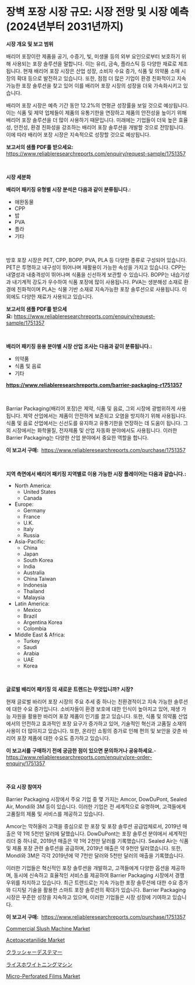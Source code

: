 <p><h1>장벽 포장 시장 규모: 시장 전망 및 시장 예측 (2024년부터 2031년까지)</h1></p><p><strong>시장 개요 및 보고 범위</strong></p>
<p><p>배리어 포장이란 제품을 공기, 수증기, 빛, 미생물 등의 외부 요인으로부터 보호하기 위해 사용되는 포장 솔루션을 말합니다. 이는 유리, 금속, 플라스틱 등 다양한 재료로 제조됩니다. 현재 배리어 포장 시장은 산업 성장, 소비자 수요 증가, 식품 및 의약품 소매 시장의 확대 등으로 발전하고 있습니다. 또한, 점점 더 많은 기업이 환경 친화적이고 지속 가능한 포장 솔루션을 찾고 있어 이를 배리어 포장 시장의 성장을 더욱 가속화시키고 있습니다.</p><p>배리어 포장 시장은 예측 기간 동안 12.2%의 연평균 성장률을 보일 것으로 예상됩니다. 이는 식품 및 제약 업체들이 제품의 유통기한을 연장하고 제품의 안전성을 높이기 위해 배리어 포장 솔루션을 더 많이 사용하기 때문입니다. 미래에는 기업들이 더욱 높은 효율성, 안전성, 환경 친화성을 강조하는 배리어 포장 솔루션을 개발할 것으로 전망됩니다. 이에 따라 배리어 포장 시장은 지속적으로 성장할 것으로 예상됩니다.</p></p>
<p><strong>보고서의 샘플 PDF를 받으세요:</strong> <a href="https://www.reliableresearchreports.com/enquiry/request-sample/1751357">https://www.reliableresearchreports.com/enquiry/request-sample/1751357</a></p>
<p>&nbsp;</p>
<p><strong>시장 세분화</strong></p>
<p><strong>배리어 패키징 유형별 시장 분석은 다음과 같이 분류됩니다.:</strong></p>
<p><ul><li>애완동물</li><li>CPP</li><li>밥</li><li>PVA</li><li>플라</li><li>기타</li></ul></p>
<p>&nbsp;</p>
<p><p>방호 포장 시장은 PET, CPP, BOPP, PVA, PLA 등 다양한 종류로 구성되어 있습니다. PET은 투명하고 내구성이 뛰어나며 재활용이 가능한 속성을 가지고 있습니다. CPP는 내열성과 내충격성이 뛰어나며 식품을 신선하게 보관할 수 있습니다. BOPP는 내습기성과 내기계적 강도가 우수하여 식품 포장에 많이 사용됩니다. PVA는 생분해성 소재로 환경에 친화적이며 PLA는 식물 기반 소재로 지속가능한 포장 솔루션으로 사용됩니다. 이외에도 다양한 재료가 사용되고 있습니다.</p></p>
<p><strong>보고서의 샘플 PDF를 받으세요:</strong>&nbsp;<a href="https://www.reliableresearchreports.com/enquiry/request-sample/1751357">https://www.reliableresearchreports.com/enquiry/request-sample/1751357</a></p>
<p>&nbsp;</p>
<p><strong> 배리어 패키징 응용 분야별 시장 산업 조사는 다음과 같이 분류됩니다.:</strong></p>
<p><ul><li>의약품</li><li>식품 및 음료</li><li>기타</li></ul></p>
<p><strong><a href="https://www.reliableresearchreports.com/barrier-packaging-r1751357">https://www.reliableresearchreports.com/barrier-packaging-r1751357</a></strong></p>
<p>&nbsp;</p>
<p><p>Barriar Packaging(배리어 포장)은 제약, 식품 및 음료, 그외 시장에 광범위하게 사용됩니다. 제약 산업에서는 제품이 안전하게 보존되고 오염을 방지하기 위해 사용됩니다. 식품 및 음료 산업에서는 신선도를 유지하고 유통기한을 연장하는 데 도움이 됩니다. 그 외 시장에서는 화학물질, 전자제품 및 산업 자동화 분야에서도 사용됩니다. 이러한 Barrier Packaging는 다양한 산업 분야에서 중요한 역할을 합니다.</p></p>
<p><strong>이 보고서 구매:</strong>&nbsp; <a href="https://www.reliableresearchreports.com/purchase/1751357">https://www.reliableresearchreports.com/purchase/1751357</a></p>
<p>&nbsp;</p>
<p><strong>지역 측면에서 배리어 패키징 지역별로 이용 가능한 시장 플레이어는 다음과 같습니다.:</strong></p>
<p><ul>
    <li>
        North America:
        <ul>
            <li>United States</li>
            <li>Canada</li>
        </ul>
    </li>
    <li>
        Europe:
        <ul>
            <li>Germany</li>
            <li>France</li>
            <li>U.K.</li>
            <li>Italy</li>
            <li>Russia</li>
        </ul>
    </li>
    <li>
        Asia-Pacific:
        <ul>
            <li>China</li>
            <li>Japan</li>
            <li>South Korea</li>
            <li>India</li>
            <li>Australia</li>
            <li>China Taiwan</li>
            <li>Indonesia</li>
            <li>Thailand</li>
            <li>Malaysia</li>
        </ul>
    </li>
    <li>
        Latin America:
        <ul>
            <li>Mexico</li>
            <li>Brazil</li>
            <li>Argentina Korea</li>
            <li>Colombia</li>
        </ul>
    </li>
    <li>
        Middle East & Africa:
        <ul>
            <li>Turkey</li>
            <li>Saudi</li>
            <li>Arabia</li>
            <li>UAE</li>
            <li>Korea</li>
        </ul>
    </li>
    </ul></p>
<p>&nbsp;</p>
<p><strong>글로벌 배리어 패키징 의 새로운 트렌드는 무엇입니까? 시장?</strong></p>
<p><p>현재 글로벌 바리어 포장 시장의 주요 추세 중 하나는 친환경적이고 지속 가능한 솔루션에 대한 수요 증가입니다. 소비자들이 환경 보호에 대한 인식이 높아지고 있어, 재생 가능 자원을 활용한 바리어 포장 제품이 인기를 끌고 있습니다. 또한, 식품 및 의약품 산업에서의 안전하고 효과적인 포장 요구가 증가하고 있어, 기술적인 혁신과 고품질 소재의 사용이 더 많아지고 있습니다. 또한, 온라인 쇼핑의 증가로 인해 편의 및 보안을 갖춘 바리어 포장 제품에 대한 수요도 증가하고 있습니다.</p></p>
<p><strong>이 보고서를 구매하기 전에 궁금한 점이 있으면 문의하거나 공유하세요.</strong>- <a href="https://www.reliableresearchreports.com/enquiry/pre-order-enquiry/1751357">https://www.reliableresearchreports.com/enquiry/pre-order-enquiry/1751357</a></p>
<p>&nbsp;</p>
<p><strong>주요 시장 참여자</strong></p>
<p><p>Barrier Packaging 시장에서 주요 기업 중 몇 가지는 Amcor, DowDuPont, Sealed Air, Mondi와 3M 등이 있습니다. 이러한 기업은 전 세계적으로 유명하며, 고객들에게 고품질의 제품 및 서비스를 제공하고 있습니다.</p><p>Amcor는 막허올러 고객을 중심으로 한 포장 및 포장 솔루션 공급업체로서, 2019년 매출은 약 1억 5천만 달러에 달했습니다. DowDuPont는 포장 솔루션 분야에서 세계적인 리더 중 하나로, 2019년 매출은 약 1억 2천만 달러를 기록했습니다. Sealed Air는 식품 및 제품 포장 관련 솔루션을 공급하며, 2019년 매출은 약 9천만 달러였습니다. 또한, Mondi와 3M은 각각 2019년에 약 7천만 달러와 5천만 달러의 매출을 기록했습니다.</p><p>이러한 기업들은 혁신적인 포장 솔루션을 개발하고, 고객들에게 다양한 옵션을 제공하며, 동시에 신속하고 효율적인 서비스를 제공하여 Barrier Packaging 시장에서 경쟁 우위를 차지하고 있습니다. 최근 트렌드로는 지속 가능한 포장 솔루션에 대한 수요 증가와 디지털 기술을 활용한 스마트 포장 솔루션의 확대가 있습니다. Barrier Packaging 시장은 꾸준한 성장을 지속하고 있으며, 이러한 기업들은 시장 성장에 기여하고 있습니다.</p></p>
<p><strong>이 보고서 구매:</strong>&nbsp;&nbsp;<a href="https://www.reliableresearchreports.com/purchase/1751357">https://www.reliableresearchreports.com/purchase/1751357</a></p>
<p><p><a href="https://view.publitas.com/reportprime-1/commercial-slush-machine-market-size-reveals-the-best-marketing-channels-in-global-industry/">Commercial Slush Machine Market</a></p><p><a href="https://www.linkedin.com/pulse/acetoacetanilide-market-insights-players-forecast-till-2031-pzcje?trackingId=cnuA2xsWJ46l4%2Fb6WFemBA%3D%3D">Acetoacetanilide Market</a></p><p><a href="https://medium.com/@amberchain86/%E3%82%AF%E3%83%A9%E3%83%83%E3%82%B7%E3%83%A3%E3%83%BC%E3%83%87%E3%82%B9%E3%83%86%E3%83%9E%E3%83%BC%E3%82%BA%E5%B8%82%E5%A0%B4-%E7%AB%B6%E4%BA%89%E5%88%86%E6%9E%90-%E5%B8%82%E5%A0%B4%E5%8B%95%E5%90%91%E3%81%8A%E3%82%88%E3%81%B32031%E5%B9%B4%E3%81%BE%E3%81%A7%E3%81%AE%E4%BA%88%E6%B8%AC-8da3ad754927">クラッシャーデステマー</a></p><p><a href="https://medium.com/@amberchain86/%E7%B1%B3%E7%B2%BE%E7%99%BD%E6%A9%9F%E5%B8%82%E5%A0%B4-2031%E5%B9%B4%E3%81%BE%E3%81%A7%E3%81%AE%E3%83%88%E3%83%AC%E3%83%B3%E3%83%89-%E4%BA%88%E6%B8%AC-%E3%81%8A%E3%82%88%E3%81%B3%E7%AB%B6%E4%BA%89%E5%88%86%E6%9E%90-823c0e09460f">ライスホワイトニングマシン</a></p><p><a href="https://www.linkedin.com/pulse/micro-perforated-films-market-dynamics-2024-2031-also-its-zdqle?trackingId=O84DHBL7u9%2FjveNmKFzXVA%3D%3D">Micro-Perforated Films Market</a></p></p>